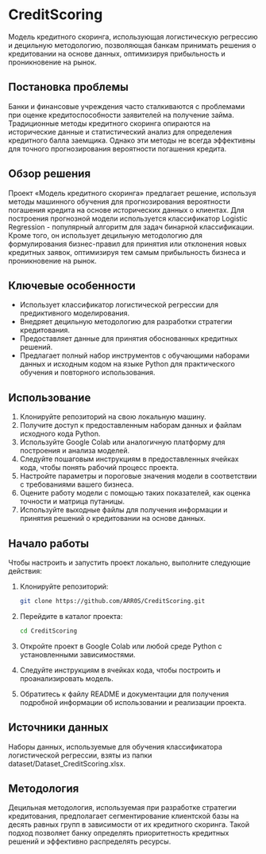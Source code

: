 # CreditScoring

Модель кредитного скоринга, использующая логистическую регрессию и децильную методологию, позволяющая банкам принимать решения о кредитовании на основе данных, оптимизируя прибыльность и проникновение на рынок.

## Постановка проблемы
Банки и финансовые учреждения часто сталкиваются с проблемами при оценке кредитоспособности заявителей на получение займа. Традиционные методы кредитного скоринга опираются на исторические данные и статистический анализ для определения кредитного балла заемщика. Однако эти методы не всегда эффективны для точного прогнозирования вероятности погашения кредита.

## Обзор решения
Проект «Модель кредитного скоринга» предлагает решение, используя методы машинного обучения для прогнозирования вероятности погашения кредита на основе исторических данных о клиентах. Для построения прогнозной модели используется классификатор Logistic Regression - популярный алгоритм для задач бинарной классификации. Кроме того, он использует децильную методологию для формулирования бизнес-правил для принятия или отклонения новых кредитных заявок, оптимизируя тем самым прибыльность бизнеса и проникновение на рынок.

## Ключевые особенности
- Использует классификатор логистической регрессии для предиктивного моделирования.
- Внедряет децильную методологию для разработки стратегии кредитования.
- Предоставляет данные для принятия обоснованных кредитных решений.
- Предлагает полный набор инструментов с обучающими наборами данных и исходным кодом на языке Python для практического обучения и повторного использования.

## Использование
1. Клонируйте репозиторий на свою локальную машину.
2. Получите доступ к предоставленным наборам данных и файлам исходного кода Python.
3. Используйте Google Colab или аналогичную платформу для построения и анализа моделей.
4. Следуйте пошаговым инструкциям в предоставленных ячейках кода, чтобы понять рабочий процесс проекта.
5. Настройте параметры и пороговые значения модели в соответствии с требованиями вашего бизнеса.
6. Оцените работу модели с помощью таких показателей, как оценка точности и матрица путаницы.
7. Используйте выходные файлы для получения информации и принятия решений о кредитовании на основе данных.

## Начало работы
Чтобы настроить и запустить проект локально, выполните следующие действия:
1. Клонируйте репозиторий:

    ```bash
    git clone https://github.com/ARR0S/CreditScoring.git
    ```

2. Перейдите в каталог проекта:

    ```bash
    cd CreditScoring
    ```

3. Откройте проект в Google Colab или любой среде Python с установленными зависимостями.
4. Следуйте инструкциям в ячейках кода, чтобы построить и проанализировать модель.
5. Обратитесь к файлу README и документации для получения подробной информации об использовании и реализации проекта.

## Источники данных
Наборы данных, используемые для обучения классификатора логистической регрессии, взяты из папки dataset/Dataset_CreditScoring.xlsx.

## Методология
Децильная методология, используемая при разработке стратегии кредитования, предполагает сегментирование клиентской базы на десять равных групп в зависимости от их кредитного скоринга. Такой подход позволяет банку определять приоритетность кредитных решений и эффективно распределять ресурсы.